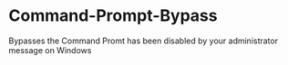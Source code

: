 # Command-Prompt-Bypass

Bypasses the Command Promt has been disabled by your administrator message on Windows


